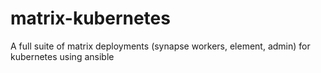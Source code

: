 # matrix-kubernetes
A full suite of matrix deployments (synapse workers, element, admin) for kubernetes using ansible
